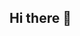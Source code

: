 ## Hi there 👋

<!--
I'm Honestee.




- 🌱 I’m currently learning - Python Coding and Business Information Systems
- 👯 I’m looking to collaborate on - Anything to get more practical experience in coding
- 📫 How to reach me: www.linkedin.com/in/honestee-summers-515b2836b
- 😄 Pronouns: her/she
- ⚡ Fun fact: Valentine Baby
-->
